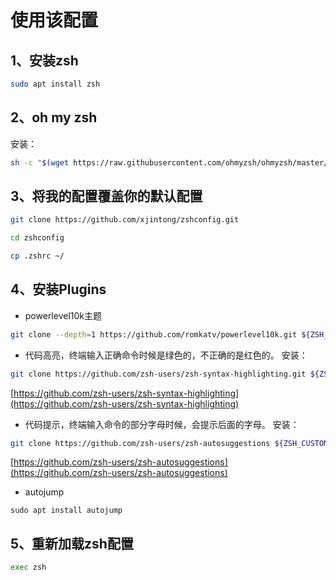 # 使用该配置
## 1、安装zsh
```bash
sudo apt install zsh
```

## 2、oh my zsh
安装：
```bash
sh -c "$(wget https://raw.githubusercontent.com/ohmyzsh/ohmyzsh/master/tools/install.sh -O -)"
```

## 3、将我的配置覆盖你的默认配置

```bash
git clone https://github.com/xjintong/zshconfig.git

cd zshconfig

cp .zshrc ~/

```

## 4、安装Plugins
- powerlevel10k主题

```bash
git clone --depth=1 https://github.com/romkatv/powerlevel10k.git ${ZSH_CUSTOM:-$HOME/.oh-my-zsh/custom}/themes/powerlevel10k
```

- 代码高亮，终端输入正确命令时候是绿色的，不正确的是红色的。 
安装：
```bash
git clone https://github.com/zsh-users/zsh-syntax-highlighting.git ${ZSH_CUSTOM:-~/.oh-my-zsh/custom}/plugins/zsh-syntax-highlighting
```

[https://github.com/zsh-users/zsh-syntax-highlighting](https://github.com/zsh-users/zsh-syntax-highlighting)

- 代码提示，终端输入命令的部分字母时候，会提示后面的字母。
安装：
```bash
git clone https://github.com/zsh-users/zsh-autosuggestions ${ZSH_CUSTOM:-~/.oh-my-zsh/custom}/plugins/zsh-autosuggestions
````

[https://github.com/zsh-users/zsh-autosuggestions](https://github.com/zsh-users/zsh-autosuggestions)

- autojump
```
sudo apt install autojump
```

## 5、重新加载zsh配置

```bash
exec zsh
```
